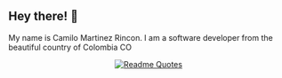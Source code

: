 ## Hey there! 👋
My name is Camilo Martinez Rincon. I am a software developer from the beautiful country of Colombia CO

<p align="center">
  <a href="https://github.com/piyushsuthar/github-readme-quotes">
    <img src="https://quotes-github-readme.vercel.app/api?type=horizontal&theme=moonlight&border=true&quote=Everybody+should+learn+to+program+a+computer+because+it+teaches+you+how+to+think.&author=Steve+Jobs" alt="Readme Quotes"/>
  </a>
</p>
<!--
**camilomartinezrincon/camilomartinezrincon** is a ✨ _special_ ✨ repository because its `README.md` (this file) appears on your GitHub profile.

Here are some ideas to get you started:

- 🔭 I’m currently working on ...
- 🌱 I’m currently learning ...
- 👯 I’m looking to collaborate on ...
- 🤔 I’m looking for help with ...
- 💬 Ask me about ...
- 📫 How to reach me: ...
- 😄 Pronouns: ...
- ⚡ Fun fact: ...
-->
